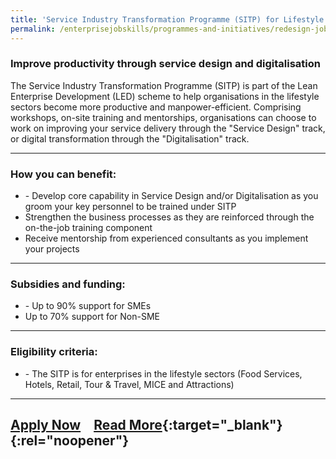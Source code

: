 ```yaml
---
title: 'Service Industry Transformation Programme (SITP) for Lifestyle Sectors'
permalink: /enterprisejobskills/programmes-and-initiatives/redesign-jobs/hotel-job-redesign-initiative/job-redesign-for-the-food-services-sector/job-redesign-for-the-retail-sector/job-redesign-programme-for-environmental-services--cleaning--sector/lean-process-and-job-redesign-for-construction-sector/security-productivity-initiative/industry-40-human-capital-initiative--ihci-/service-industry-transformation-programme--sitp--for-lifestyle-sectors/
---
```


### Improve productivity through service design and digitalisation

The Service Industry Transformation Programme (SITP) is part of the Lean Enterprise Development (LED) scheme to help organisations in the lifestyle sectors become more productive and manpower-efficient. Comprising workshops, on-site training and mentorships, organisations can choose to work on improving your service delivery through the "Service Design" track, or digital transformation through the "Digitalisation" track.

---

### How you can benefit:

<ul><li>- Develop core capability in Service Design and/or Digitalisation as you groom your key personnel to be trained under SITP<br></li><li>Strengthen the business processes as they are reinforced through the on-the-job training component<br></li><li>Receive mentorship from experienced consultants as you implement your projects</li></ul>

---

### Subsidies and funding:

<ul><li>- Up to 90% support for SMEs<br></li><li>Up to 70% support for Non-SME</li></ul>

---

### Eligibility criteria:

<ul><li>- The SITP is for enterprises in the lifestyle sectors (Food Services, Hotels, Retail, Tour & Travel, MICE and Attractions)</li></ul>

---

<a class="btn" href="https://www.sgpc.sg/wp-content/uploads/2019/07/SITP_registration-Form_18072019.docx" target="_blank" rel="noopener">Apply Now</a>&emsp;[Read More](https://www.sgpc.sg/services/training-certification/sitp){:target="_blank"}{:rel="noopener"}
---


